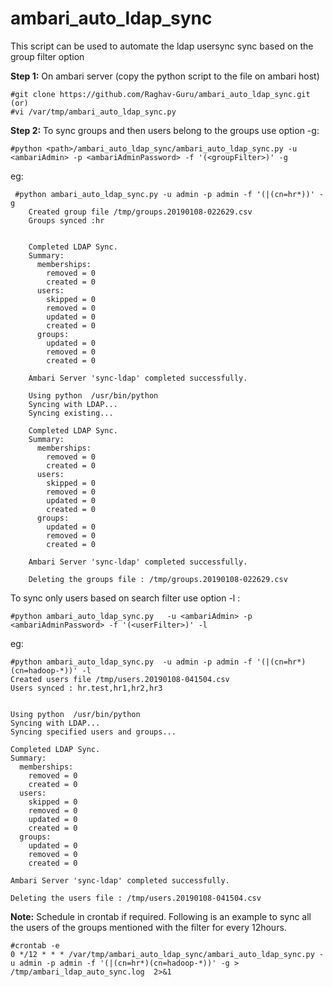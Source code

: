 # ambari_auto_ldap_sync
This script can be used to automate the ldap usersync sync based on the group filter option

**Step 1:**
On ambari server (copy the python script to the file on ambari host)

    #git clone https://github.com/Raghav-Guru/ambari_auto_ldap_sync.git
    (or)
    #vi /var/tmp/ambari_auto_ldap_sync.py 

**Step 2:**  To sync groups and then users belong to the groups use option -g:

    #python <path>/ambari_auto_ldap_sync/ambari_auto_ldap_sync.py -u <ambariAdmin> -p <ambariAdminPassword> -f '(<groupFilter>)' -g

eg: 

     #python ambari_auto_ldap_sync.py -u admin -p admin -f '(|(cn=hr*))' -g
        Created group file /tmp/groups.20190108-022629.csv
        Groups synced :hr
        
    
        Completed LDAP Sync.
        Summary:
          memberships:
            removed = 0
            created = 0
          users:
            skipped = 0
            removed = 0
            updated = 0
            created = 0
          groups:
            updated = 0
            removed = 0
            created = 0
        
        Ambari Server 'sync-ldap' completed successfully.
        
        Using python  /usr/bin/python
        Syncing with LDAP...
        Syncing existing...
        
        Completed LDAP Sync.
        Summary:
          memberships:
            removed = 0
            created = 0
          users:
            skipped = 0
            removed = 0
            updated = 0
            created = 0
          groups:
            updated = 0
            removed = 0
            created = 0
    
        Ambari Server 'sync-ldap' completed successfully.
        
        Deleting the groups file : /tmp/groups.20190108-022629.csv
        

To sync only users based on search filter use option -l : 

    #python ambari_auto_ldap_sync.py   -u <ambariAdmin> -p <ambariAdminPassword> -f '(<userFilter>)' -l
eg:

    #python ambari_auto_ldap_sync.py  -u admin -p admin -f '(|(cn=hr*)(cn=hadoop-*))' -l
    Created users file /tmp/users.20190108-041504.csv
    Users synced : hr.test,hr1,hr2,hr3
    
    
    Using python  /usr/bin/python
    Syncing with LDAP...
    Syncing specified users and groups...
    
    Completed LDAP Sync.
    Summary:
      memberships:
        removed = 0
        created = 0
      users:
        skipped = 0
        removed = 0
        updated = 0
        created = 0
      groups:
        updated = 0
        removed = 0
        created = 0
    
    Ambari Server 'sync-ldap' completed successfully.
    
    Deleting the users file : /tmp/users.20190108-041504.csv

**Note:** Schedule in crontab if required. Following is an example to sync all the users of the groups mentioned with the filter for every 12hours. 

    #crontab -e
    0 */12 * * * /var/tmp/ambari_auto_ldap_sync/ambari_auto_ldap_sync.py -u admin -p admin -f '(|(cn=hr*)(cn=hadoop-*))' -g > /tmp/ambari_ldap_auto_sync.log  2>&1
